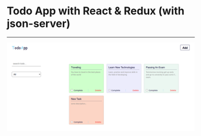 # Todo App with React & Redux (with json-server)

---

![todoAppWithReduxImg](./public/images/todo-app-with-redux.png)
